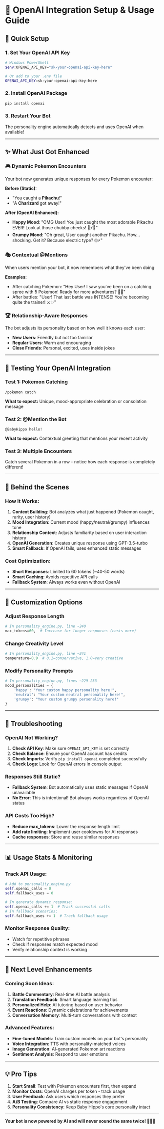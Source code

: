 # 🤖 OpenAI Integration Setup & Usage Guide

## 🚀 **Quick Setup**

### **1. Set Your OpenAI API Key**
```bash
# Windows PowerShell
$env:OPENAI_API_KEY="sk-your-openai-api-key-here"

# Or add to your .env file
OPENAI_API_KEY=sk-your-openai-api-key-here
```

### **2. Install OpenAI Package** 
```bash
pip install openai
```

### **3. Restart Your Bot**
The personality engine automatically detects and uses OpenAI when available!

---

## ✨ **What Just Got Enhanced**

### **🎮 Dynamic Pokemon Encounters**
Your bot now generates unique responses for every Pokemon encounter:

**Before (Static):**
- "You caught a **Pikachu**!"
- "A **Charizard** got away!"

**After (OpenAI Enhanced):**
- **Happy Mood**: "OMG User! You just caught the most adorable Pikachu EVER! Look at those chubby cheeks! 🦛⚡✨"
- **Grumpy Mood**: "Oh great, User caught another Pikachu. How... shocking. Get it? Because electric type? 🙄⚡"

### **🎭 Contextual @Mentions**
When users mention your bot, it now remembers what they've been doing:

**Examples:**
- After catching Pokemon: "Hey User! I saw you've been on a catching spree with 5 Pokemon! Ready for more adventures? 🦛🎯"
- After battles: "User! That last battle was INTENSE! You're becoming quite the trainer! ⚔️✨"

### **🏆 Relationship-Aware Responses**
The bot adjusts its personality based on how well it knows each user:

- **New Users**: Friendly but not too familiar
- **Regular Users**: Warm and encouraging  
- **Close Friends**: Personal, excited, uses inside jokes

---

## 🎯 **Testing Your OpenAI Integration**

### **Test 1: Pokemon Catching**
```
/pokemon catch
```
**What to expect:** Unique, mood-appropriate celebration or consolation message

### **Test 2: @Mention the Bot**
```
@BabyHippo hello!
```
**What to expect:** Contextual greeting that mentions your recent activity

### **Test 3: Multiple Encounters**
Catch several Pokemon in a row - notice how each response is completely different!

---

## 🔧 **Behind the Scenes**

### **How It Works:**
1. **Context Building**: Bot analyzes what just happened (Pokemon caught, rarity, user history)
2. **Mood Integration**: Current mood (happy/neutral/grumpy) influences tone
3. **Relationship Context**: Adjusts familiarity based on user interaction history
4. **OpenAI Generation**: Creates unique response using GPT-3.5-turbo
5. **Smart Fallback**: If OpenAI fails, uses enhanced static messages

### **Cost Optimization:**
- **Short Responses**: Limited to 60 tokens (~40-50 words) 
- **Smart Caching**: Avoids repetitive API calls
- **Fallback System**: Always works even without OpenAI

---

## 🎨 **Customization Options**

### **Adjust Response Length**
```python
# In personality_engine.py, line ~240
max_tokens=60,  # Increase for longer responses (costs more)
```

### **Change Creativity Level**
```python
# In personality_engine.py, line ~241  
temperature=0.9  # 0.1=conservative, 1.0=very creative
```

### **Modify Personality Prompts**
```python
# In personality_engine.py, lines ~229-233
mood_personalities = {
    'happy': "Your custom happy personality here!",
    'neutral': "Your custom neutral personality here!", 
    'grumpy': "Your custom grumpy personality here!"
}
```

---

## 🚨 **Troubleshooting**

### **OpenAI Not Working?**
1. **Check API Key**: Make sure `OPENAI_API_KEY` is set correctly
2. **Check Balance**: Ensure your OpenAI account has credits
3. **Check Imports**: Verify `pip install openai` completed successfully
4. **Check Logs**: Look for OpenAI errors in console output

### **Responses Still Static?**
- **Fallback System**: Bot automatically uses static messages if OpenAI unavailable
- **No Error**: This is intentional! Bot always works regardless of OpenAI status

### **API Costs Too High?**
- **Reduce max_tokens**: Lower the response length limit
- **Add rate limiting**: Implement user cooldowns for AI responses
- **Cache responses**: Store and reuse similar responses

---

## 📊 **Usage Stats & Monitoring**

### **Track API Usage:**
```python
# Add to personality_engine.py
self.openai_calls = 0
self.fallback_uses = 0

# In generate_dynamic_response:
self.openai_calls += 1  # Track successful calls
# In fallback scenarios:
self.fallback_uses += 1  # Track fallback usage
```

### **Monitor Response Quality:**
- Watch for repetitive phrases
- Check if responses match expected mood
- Verify relationship context is working

---

## 🌟 **Next Level Enhancements**

### **Coming Soon Ideas:**
1. **Battle Commentary**: Real-time AI battle analysis
2. **Translation Feedback**: Smart language learning tips  
3. **Personalized Help**: AI tutoring based on user behavior
4. **Event Reactions**: Dynamic celebrations for achievements
5. **Conversation Memory**: Multi-turn conversations with context

### **Advanced Features:**
- **Fine-tuned Models**: Train custom models on your bot's personality
- **Voice Integration**: TTS with personality-matched voices
- **Image Generation**: AI-generated Pokemon art reactions
- **Sentiment Analysis**: Respond to user emotions

---

## 💡 **Pro Tips**

1. **Start Small**: Test with Pokemon encounters first, then expand
2. **Monitor Costs**: OpenAI charges per token - track usage
3. **User Feedback**: Ask users which responses they prefer
4. **A/B Testing**: Compare AI vs static response engagement
5. **Personality Consistency**: Keep Baby Hippo's core personality intact

---

**Your bot is now powered by AI and will never sound the same twice! 🦛🤖✨**